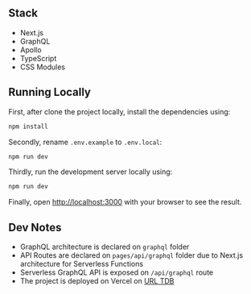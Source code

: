 ## Stack

- Next.js
- GraphQL
- Apollo
- TypeScript
- CSS Modules

## Running Locally

First, after clone the project locally, install the dependencies using:

```bash
npm install
```

Secondly, rename `.env.example` to `.env.local`:

```bash
npm run dev
```

Thirdly, run the development server locally using:

```bash
npm run dev
```

Finally, open [http://localhost:3000](http://localhost:3000) with your browser to see the result.

## Dev Notes

- GraphQL architecture is declared on `graphql` folder
- API Routes are declared on `pages/api/graphql` folder due to Next.js architecture for Serverless Functions
- Serverless GraphQL API is exposed on `/api/graphql` route
- The project is deployed on Vercel on [URL TDB]()
